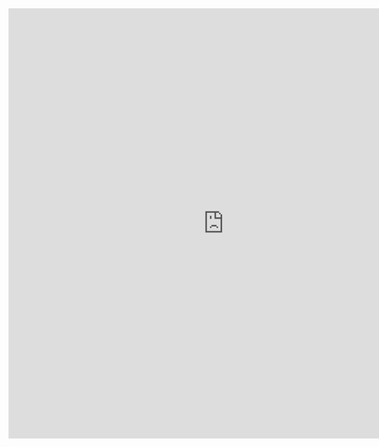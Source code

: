<iframe src="https://opendatalab-mineru.hf.space" frameborder="0" width="850" height="850"></iframe>

<script type="module" src="https://gradio.s3-us-west-2.amazonaws.com/5.35.0/gradio.js"></script>
<gradio-app src="https://opendatalab-mineru.hf.space"></gradio-app>
